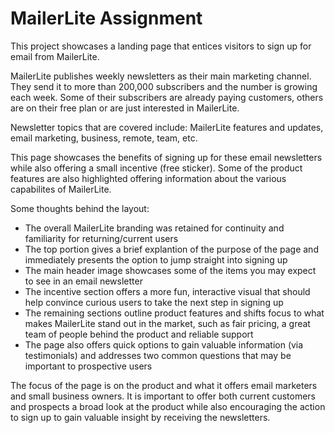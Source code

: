 # MailerLite Assignment

This project showcases a landing page that entices visitors to sign up for email from MailerLite. 

MailerLite publishes weekly newsletters as their main marketing channel. They send it to more than 200,000 subscribers and the number is growing each week. Some of their subscribers are already paying customers, others are on their free plan or are just interested in MailerLite.

Newsletter topics that are covered include: MailerLite features and updates, email marketing, business, remote, team, etc.

This page showcases the benefits of signing up for these email newsletters while also offering a small incentive (free sticker). Some of the product features are also highlighted offering information about the various capabilites of MailerLite.

Some thoughts behind the layout:

- The overall MailerLite branding was retained for continuity and familiarity for returning/current users
- The top portion gives a brief explantion of the purpose of the page and immediately presents the option to jump straight into signing up
- The main header image showcases some of the items you may expect to see in an email newsletter
- The incentive section offers a more fun, interactive visual that should help convince curious users to take the next step in signing up
- The remaining sections outline product features and shifts focus to what makes MailerLite stand out in the market, such as fair pricing, a great team of people behind the product and reliable support
- The page also offers quick options to gain valuable information (via testimonials) and addresses two common questions that may be important to prospective users

The focus of the page is on the product and what it offers email marketers and small business owners. It is important to offer both current customers and prospects a broad look at the product while also encouraging the action to sign up to gain valuable insight by receiving the newsletters.
